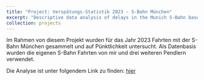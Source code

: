 ```yaml
---
title: "Project: Verspätungs-Statistik 2023 - S-Bahn München"
excerpt: "Descriptive data analysis of delays in the Munich S-Bahn based on self-collected dataset on my line [DE]<br/><img src='/images/ZugEndet_Aussteigen_4.jpg'>"
collection: projects
---
```



Im Rahmen von diesem Projekt wurden für das Jahr 2023 Fahrten mit der S-Bahn München gesammelt und auf Pünktlichkeit untersucht. Als Datenbasis wurden die eigenen S-Bahn Fahrten von mir und drei weiteren Pendlern verwendet. 

Die Analyse ist unter folgendem Link zu finden: [hier](http://felixschweikl.github.io/files/paper1.pdf)
